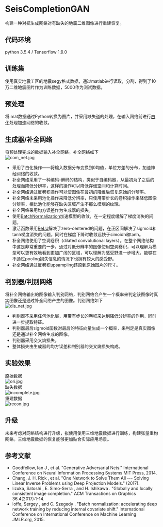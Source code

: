 # SeisCompletionGAN
构建一种对抗生成网络对有缺失的地震二维图像进行重建恢复。

## 代码环境
python 3.5.4 / Tensorflow 1.9.0

## 训练集
使用真实地震工区的地震segy格式数据，通过matlab进行读取，分割，得到了10万二维地震图片作为训练数据，5000作为测试数据。

## 预处理
将.mat数据通过Python转换为图片，并采用缺失道的处理，在输入网络前进行[白化](https://blog.csdn.net/yyhhlancelot/article/details/92981855)处理加速网络的收敛。

## 生成器/补全网络
将预处理完成的数据输入补全网络。补全网络如下<br>
![com_net.jpg](https://github.com/yyhhlancelot/SeisCompletionGAN/blob/master/com_net.jpg)
* 采用了白化操作——将输入数据分布变换到0均值，单位方差的分布，加速神经网络的收敛。<br>
* 补全网络采用了一种编码-解码的结构，类似于自编码器，从最初为了之后的处理而降低分辨率，这样的操作可以降低存储空间和计算时间。<br>
* 补全网络通过反卷积操作可以使图像在最初的降维后恢复原始的分辨率。<br>
* 补全网络未采用池化操作来降低分辨率，只使用带步长的卷积操作来降低图像分辨率，相比池化能够在缺失区域产生不那么模糊的纹理。<br>
* 补全网络采用均方误差作为生成器的损失。<br>
* 使用[BatchNormalization](https://blog.csdn.net/yyhhlancelot/article/details/92981855)加速模型的收敛，在一定程度缓解了梯度消失的问题。<br>
* 激活函数采用[ReLU](https://blog.csdn.net/yyhhlancelot/article/details/100304974)解决了zero-centered的问题，在正区间解决了sigmoid和tanh梯度消失的问题，同时在梯度下降时收敛远快于simoidh和tanh。<br>
* 补全网络使用了空洞卷积（dilated convolutional layers）。在整个网络结构中这是非常重要的一步，通过对低分辨率的图像使用空洞卷积，可以理解为模型可以更有效地看到更加广阔的区域，可以理解为感受野进一步增大，能够在不通过pooling损失信息的情况下也拥有较大的感受野。<br>
* 补全网络通过[反卷积](https://blog.csdn.net/yyhhlancelot/article/details/82983987)upsampling还原到原始图片的尺寸。<br>

## 判别器/判别网络
将补全网络输出的图像输入判别网络，判别网络会产生一个概率来判定该图像时真实图像还是通过补全网络产生的图像。判别网络如下<br>
![dis_net.jpg](https://github.com/yyhhlancelot/SeisCompletionGAN/blob/master/dis_net.jpg)

* 判别器不采用任何池化层，用带有步长的卷积来达到降低分辨率的作用，同时进一步提取特征。<br>
* 判别器最后sigmoid函数对最后的特征向量生成一个概率，来判定是真实图像还是通过补全网络生成的图像。<br>
* 判别器采用交叉熵损失。<br>
* 整体损失由生成器的均方误差和判别器的交叉熵损失构成。<br>

## 实验效果
原始数据<br>
![ori.jpg](https://github.com/yyhhlancelot/SeisCompletionGAN/blob/master/ori.jpg)<br>
缺失数据<br>
![incomplete.jpg](https://github.com/yyhhlancelot/SeisCompletionGAN/blob/master/incomplete.jpg)<br>
重建数据<br>
![recon.jpg](https://github.com/yyhhlancelot/SeisCompletionGAN/blob/master/recon.jpg)<br>

## 升级
未来考虑对网络结构进行升级，拟使用使用三维地震数据进行训练，构建张量重构网络。三维地震数据的恢复能够更加贴合实际应用场景。

## 参考文献
* Goodfellow, Ian J , et al. "Generative Adversarial Nets." International Conference on Neural Information Processing Systems MIT Press, 2014.
* Chang, J. H. Rick , et al. "One Network to Solve Them All --- Solving Linear Inverse Problems using Deep Projection Models." (2017).
* Iizuka, Satoshi , E. Simo-Serra , and H. Ishikawa . "Globally and locally consistent image completion." ACM Transactions on Graphics 36.4(2017):1-14.
* Ioffe, Sergey , and C. Szegedy . "Batch normalization: accelerating deep network training by reducing internal covariate shift." International Conference on International Conference on Machine Learning JMLR.org, 2015.
